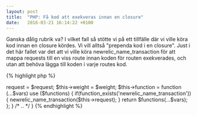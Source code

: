 ```yaml
---
layout: post
title:  "PHP: Få kod att exekveras innan en closure"
date:   2016-03-21 16:14:22 +0100
---
```

Ganska dålig rubrik va? I vilket fall så stötte vi på ett tillfälle där vi ville köra kod innan en closure kördes. Vi vill alltså "prependa kod i en closure". Just i det här fallet var det att vi ville köra newrelic_name_transaction för att mappa requests till en viss route innan koden för routen exekverades, och utan att behöva lägga till koden i varje routes kod.

{% highlight php %}
<?php
/* Såhär skapar vi en route exempelvis */
$routes[] = new Route('GET /index/@var1', function($var1) {
  echo 'Hello world! '.$var1;
});

/**
 * Såhär löste vi det
 */
class Route
{
    /* .. */
    function __construct($request, closure $functions, $weight = NULL)
    {
        $this->request = $request;
        $this->weight = $weight;

        $this->function = function (...$vars) use ($functions) {
            if(function_exists('newrelic_name_transaction')) {
                newrelic_name_transaction($this->request);
            }

            return $functions(...$vars);
        };
    }
    /* .. */
}
{% endhighlight %}
